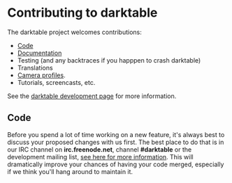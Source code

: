 # Contributing to darktable

The darktable project welcomes contributions:

* [Code](http://www.darktable.org/development/)
* [Documentation](http://www.darktable.org/resources/)
* Testing (and any backtraces if you happpen to crash darktable)
* Translations
* [Camera profiles](https://www.darktable.org/resources/camera-support/).
* Tutorials, screencasts, etc.

See the [darktable development page](http://www.darktable.org/development/) for
more information.

## Code

Before you spend a lot of time working on a new feature, it's always best to
discuss your proposed changes with us first.  The best place to do that is in
our IRC channel on **irc.freenode.net**, channel **#darktable** or the
development mailing list, [see here for more
information](http://www.darktable.org/contact/).  This will dramatically
improve your chances of having your code merged, especially if we think you'll
hang around to maintain it.
